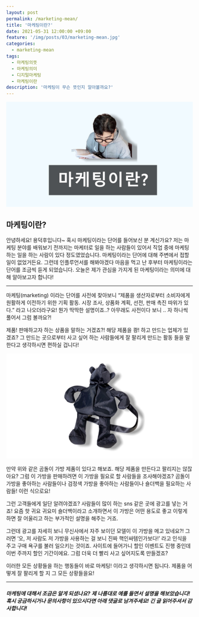 ```yaml
---
layout: post
permalink: /marketing-mean/
title: '마케팅이란?'
date: 2021-05-31 12:00:00 +09:00
feature: '/img/posts/03/marketing-mean.jpg'
categories:
  - marketing-mean
tags:
  - 마케팅의뜻
  - 마케팅의미
  - 디지털마케팅
  - 마케팅이란
description: '마케팅이 무슨 뜻인지 알아볼까요?'
---
```


![마케팅이란](/img/posts/03/marketing-mean.jpg)

## 마케팅이란?



안녕하세요! 용덕후입니다~ 혹시 마케팅이라는 단어를 들어보신 분 계신가요? 저는 마케팅 분야를 배워보기 전까지는 마케터로 일을 하는 사람들이 있어서 직업 중에 마케팅하는 일을 하는 사람이 있다 정도였었습니다. 마케팅이라는 단어에 대해 주변에서 접할 일이 없었거든요.
그런데 인플루언서를 해봐야겠다 마음을 먹고 난 후부터 마케팅이라는 단어를 조금씩 듣게 되었습니다. 오늘은 제가 관심을 가지게 된 마케팅이라는 의미에 대해 알아보고자 합니다!

---------------------------------------

마케팅(marketing) 이라는 단어를 사전에 찾아보니 “제품을 생산자로부터 소비자에게 원활하게 이전하기 위한 기획 활동. 시장 조사, 상품화 계획, 선전, 판매 촉진 따위가 있다.” 라고 나오더라구요! 뭔가 딱딱한 설명이죠..? 아무래도 사전이다 보니 .. 자 하나씩 풀어서 그럼 볼까요?!  

제품! 판매하고자 하는 상품을 말하는 거겠죠?! 해당 제품을 쾅! 하고 만드는 업체가 있겠죠? 그 만드는 곳으로부터 사고 싶어 하는 사람들에게 잘 팔리게 만드는 활동 들을 말한다고 생각하시면 편하실 겁니다!

![제품예제](/img/posts/03/product.jpg)

만약 위와 같은 곰돌이 가방 제품이 있다고 해보죠. 해당 제품을 만든다고 팔리지는 않잖아요? 그럼 이 가방을 판매하려면 이 가방을 필요로 할 사람들을 조사해야겠죠? 곰돌이 가방을 좋아하는 사람들이나 검정색 가방을 좋아하는 사람들이나 숄더백을 필요하는 사람들! 이런 식으로요!

그런 고객들에게 일단 알려야겠죠? 사람들이 많이 하는 sns 같은 곳에 광고를 넣는 거죠! 요즘 핫 귀요 귀요미 숄더백이라고 소개하면서 이 가방은 어떤 용도로 좋고 이렇게 하면 잘 어울리고 하는 부가적인 설명을 해주는 거죠.

그런데 광고를 자세히 보니 무신사에서 자주 보이던 모델이 이 가방을 메고 있네요?! 그러면 ‘오, 저 사람도 저 가방을 사용하는 걸 보니 진짜 핵인싸템인가보다!’ 라고 인식을 주고 구매 욕구를 불러 일으키는 것이죠. 사이트에 들어가니 할인 이벤트도 진행 중인데 이번 주까지 할인 기간이에요. 그럼 더욱 더 빨리 사고 싶어지도록 만들겠죠?

이러한 모든 상황들을 하는 행동들이 바로 마케팅! 이라고 생각하시면 됩니다. 제품을 어떻게 잘 팔리게 할 지 그 모든 상황들을요!

---------------------------------------

##### 마케팅에 대해서 조금은 알게 되셨나요? 제 나름대로 예를 들면서 설명을 해보았습니다! 혹시 궁금하시거나 문의사항이 있으시다면 아래 댓글로 남겨주세요! 긴 글 읽어주셔서 감사합니다!
